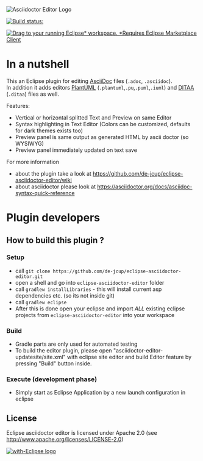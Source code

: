 ![Asciidoctor Editor Logo](https://github.com/de-jcup/eclipse-asciidoctor-editor/blob/master/asciidoctor-editor-other/images/asciidoctor-editor-logo.png)

[![Build status:](https://travis-ci.org/de-jcup/eclipse-asciidoctor-editor.svg?branch=master)](https://travis-ci.org/de-jcup/eclipse-asciidoctor-editor)

[![Drag to your running Eclipse* workspace. *Requires Eclipse Marketplace Client](https://marketplace.eclipse.org/sites/all/themes/solstice/public/images/marketplace/btn-install.png)](http://marketplace.eclipse.org/marketplace-client-intro?mpc_install=3976500 "Drag to your running Eclipse* workspace. *Requires Eclipse Marketplace Client")

# In a nutshell

This an Eclipse plugin for editing [AsciiDoc](https://asciidoctor.org) files (`.adoc`, `.asciidoc`).  
In addition it adds editors [PlantUML](http://plantuml.com/) (`.plantuml`,`.pu`,`.puml`,`.iuml`) 
and [DITAA](http://ditaa.sourceforge.net/) (`.ditaa`) files as well.

Features:

- Vertical or horizontal splitted Text and Preview on same Editor
- Syntax highlighting in Text Editor
  (Colors can be customized, defaults for dark themes exists too)
- Preview panel is same output as generated HTML by ascii doctor
  (so WYSIWYG)
- Preview panel immediately updated on text save

For more information 
- about the plugin take a look at https://github.com/de-jcup/eclipse-asciidoctor-editor/wiki
- about asciidoctor please  look at https://asciidoctor.org/docs/asciidoc-syntax-quick-reference

# Plugin developers
## How to build this plugin ?
### Setup 
- call `git clone https://github.com/de-jcup/eclipse-asciidoctor-editor.git` 
- open a shell and go into `eclipse-asciidoctor-editor` folder
- call `gradlew installLibraries` - this will install current asp dependencies etc. (so its not inside git)
- call `gradlew eclipse`
- After this is done open your eclipse and import *ALL* existing eclipse projects from `eclipse-asciidoctor-editor` into your workspace

### Build
- Gradle parts are only used for automated testing
- To build the editor plugin, please open "asciidoctor-editor-updatesite/site.xml"
  with eclipse site editor and build Editor feature by pressing "Build" button inside.

### Execute (development phase)
- Simply start as Eclipse Application by a new launch configuration in eclipse 


## License
Eclipse asciidoctor editor is licensed under Apache 2.0 (see http://www.apache.org/licenses/LICENSE-2.0)

<a href="http://with-eclipse.github.io/" target="_blank">
<img alt="with-Eclipse logo" src="http://with-eclipse.github.io/with-eclipse-0.jpg" />
</a>


